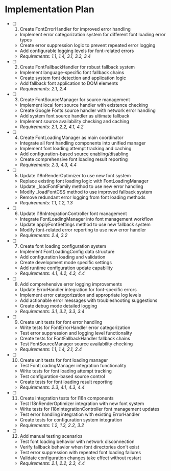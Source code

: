 # Implementation Plan

- [ ] 1. Create FontErrorHandler for improved error handling
  - Implement error categorization system for different font loading error types
  - Create error suppression logic to prevent repeated error logging
  - Add configurable logging levels for font-related errors
  - _Requirements: 1.1, 1.4, 3.1, 3.3, 3.4_

- [ ] 2. Create FontFallbackHandler for robust fallback system
  - Implement language-specific font fallback chains
  - Create system font detection and application logic
  - Add fallback font application to DOM elements
  - _Requirements: 2.1, 2.4_

- [ ] 3. Create FontSourceManager for source management
  - Implement local font source handler with existence checking
  - Create Google Fonts source handler with network error handling
  - Add system font source handler as ultimate fallback
  - Implement source availability checking and caching
  - _Requirements: 2.1, 2.2, 4.1, 4.2_

- [ ] 4. Create FontLoadingManager as main coordinator
  - Integrate all font handling components into unified manager
  - Implement font loading attempt tracking and caching
  - Add configuration-based source enabling/disabling
  - Create comprehensive font loading result reporting
  - _Requirements: 2.3, 4.3, 4.4_

- [ ] 5. Update I18nRenderOptimizer to use new font system
  - Replace existing font loading logic with FontLoadingManager
  - Update _loadFontFamily method to use new error handling
  - Modify _loadFontCSS method to use improved fallback system
  - Remove redundant error logging from font loading methods
  - _Requirements: 1.1, 1.2, 1.3_

- [ ] 6. Update I18nIntegrationController font management
  - Integrate FontLoadingManager into font management workflow
  - Update applyFontSettings method to use new fallback system
  - Modify font-related error reporting to use new error handler
  - _Requirements: 2.4, 3.2_

- [ ] 7. Create font loading configuration system
  - Implement FontLoadingConfig data structure
  - Add configuration loading and validation
  - Create development mode specific settings
  - Add runtime configuration update capability
  - _Requirements: 4.1, 4.2, 4.3, 4.4_

- [ ] 8. Add comprehensive error logging improvements
  - Update ErrorHandler integration for font-specific errors
  - Implement error categorization and appropriate log levels
  - Add actionable error messages with troubleshooting suggestions
  - Create debug mode detailed logging
  - _Requirements: 3.1, 3.2, 3.3, 3.4_

- [ ] 9. Create unit tests for font error handling
  - Write tests for FontErrorHandler error categorization
  - Test error suppression and logging level functionality
  - Create tests for FontFallbackHandler fallback chains
  - Test FontSourceManager source availability checking
  - _Requirements: 1.1, 1.4, 2.1, 2.4_

- [ ] 10. Create unit tests for font loading manager
  - Test FontLoadingManager integration functionality
  - Write tests for font loading attempt tracking
  - Test configuration-based source control
  - Create tests for font loading result reporting
  - _Requirements: 2.3, 4.1, 4.3, 4.4_

- [ ] 11. Create integration tests for I18n components
  - Test I18nRenderOptimizer integration with new font system
  - Write tests for I18nIntegrationController font management updates
  - Test error handling integration with existing ErrorHandler
  - Create tests for configuration system integration
  - _Requirements: 1.2, 1.3, 2.2, 3.2_

- [ ] 12. Add manual testing scenarios
  - Test font loading behavior with network disconnection
  - Verify fallback behavior when font directories don't exist
  - Test error suppression with repeated font loading failures
  - Validate configuration changes take effect without restart
  - _Requirements: 2.1, 2.2, 2.3, 4.4_